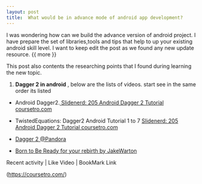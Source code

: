 ```yaml
---
layout: post
title:	What would be in advance mode of android app development?
---
```


I was wondering how can we build the advance version of android project. I have prepare the set of libraries,tools and tips that help to up your existing android skill level.
I want to keep edit the post as we found any new update resource.
{{ more }}

This post also contents the researching points that I found during learning the new topic.

1. **Dagger 2 in android** , below are the lists of videos. start see in the same order its listed

- Android Dagger2.[ Slidenerd: 205 Android Dagger 2 Tutorial  coursetro.com](https://www.youtube.com/watch?v=SKFB8u0-VA0)

- TwistedEquations: Dagger2 Android Tutorial 1 to 7 [ Slidenerd: 205 Android Dagger 2 Tutorial  coursetro.com](https://www.youtube.com/watch?v=Qwk7ESmaCq0)

- [Dagger 2 @Pandora](https://www.youtube.com/watch?v=wInzJ76uWTQ)

- [Born to Be Ready for your rebirth by JakeWarton](https://www.youtube.com/watch?v=0XHx9jtxIxU)


Recent activity | Like Video | BookMark Link

(https://coursetro.com/)
